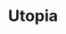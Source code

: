 ---
layout: ../../layouts/PostLayout.astro
title: 'Utopia'
pubDate: 2024-11-07
images:
    path: '/pics/utopia.jpg'
    alt: 'Utopia art.'
tags: ["video"]
---